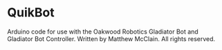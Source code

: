 # QuikBot
Arduino code for use with the Oakwood Robotics Gladiator Bot and Gladiator Bot Controller. Written by Matthew McClain. All rights reserved.